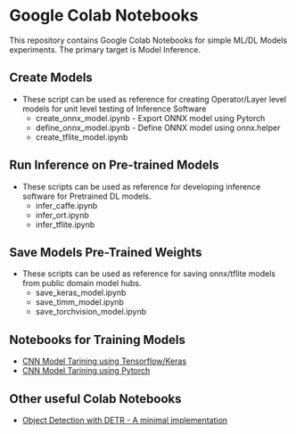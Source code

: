 # Google Colab Notebooks
  This repository contains Google Colab Notebooks for simple ML/DL Models experiments. The primary target is Model Inference.

## Create Models
- These script can be used as reference for creating Operator/Layer level models for unit level testing of Inference Software
  - create_onnx_model.ipynb - Export ONNX model using Pytorch
  - define_onnx_model.ipynb - Define ONNX model using onnx.helper
  - create_tflite_model.ipynb

## Run Inference on Pre-trained Models
- These scripts can be used as reference for developing inference software for Pretrained DL models. 
  -  infer_caffe.ipynb
  -  infer_ort.ipynb
  -  infer_tflite.ipynb

## Save Models Pre-Trained Weights
- These scripts can be used as reference for saving onnx/tflite models from public domain model hubs. 
  - save_keras_model.ipynb
  - save_timm_model.ipynb
  - save_torchvision_model.ipynb

## Notebooks for Training Models
  - [CNN Model Tarining using Tensorflow/Keras](https://www.tensorflow.org/tutorials/images/cnn)
  - [CNN Model Tarining using Pytorch](https://pytorch.org/tutorials/beginner/blitz/cifar10_tutorial.html)

## Other useful Colab Notebooks
  - [Object Detection with DETR - A minimal implementation](https://colab.research.google.com/github/facebookresearch/detr/blob/colab/notebooks/detr_demo.ipynb)
